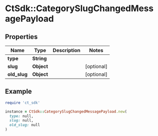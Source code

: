 # CtSdk::CategorySlugChangedMessagePayload

## Properties

| Name | Type | Description | Notes |
| ---- | ---- | ----------- | ----- |
| **type** | **String** |  |  |
| **slug** | **Object** |  | [optional] |
| **old_slug** | **Object** |  | [optional] |

## Example

```ruby
require 'ct_sdk'

instance = CtSdk::CategorySlugChangedMessagePayload.new(
  type: null,
  slug: null,
  old_slug: null
)
```

